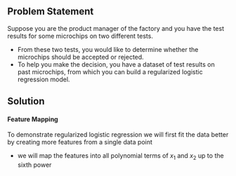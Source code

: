 ## Problem Statement
Suppose you are the product manager of the factory and you have the test results for some microchips on two different tests. 
- From these two tests, you would like to determine whether the microchips should be accepted or rejected. 
- To help you make the decision, you have a dataset of test results on past microchips, from which you can build a regularized logistic regression model.

## Solution

#### Feature Mapping  
To demonstrate regularized logistic regression we will first fit the data better by creating more features from a single data point  
- we will map the features into all polynomial terms of $x_1$ and $x_2$ up to the sixth power
